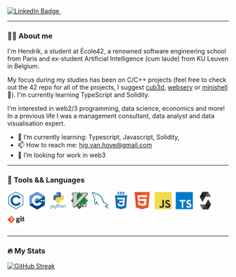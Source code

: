 <div id="badges">
  <a href="https://www.linkedin.com/in/hendrikvanhove/">
    <img src="https://img.shields.io/badge/LinkedIn-blue?style=for-the-badge&logo=linkedin&logoColor=white" alt="LinkedIn Badge"/>
  </a>
  <img src="https://komarev.com/ghpvc/?username=Hevhove&style=flat-square&color=blue" alt=""/>
</div>

---

### :man_astronaut: About me 
I'm Hendrik, a student at École42, a renowned software engineering school from Paris and ex-student Artificial Intelligence (cum laude) from KU Leuven in Belgium. 

My focus during my studies has been on C/C++ projects (feel free to check out the 42 repo for all of the projects, I suggest [cub3d](https://github.com/arieivs/42_04_cub3d), [webserv](https://github.com/Hevhove/webserv) or [minishell](https://github.com/Hevhove/minishell) :eyes:). I'm currently learning TypeScript and Solidity. 

I'm interested in web2/3 programming, data science, economics and more! In a previous life I was a management consultant, data analyst and data visualisation expert.

- 🌱 I’m currently learning: Typescript, Javascript, Solidity, 
- 📫 How to reach me: hjg.van.hove@gmail.com
- :briefcase: I’m looking for work in web3

---
### :toolbox: Tools && Languages
<div>
  <img src="https://github.com/devicons/devicon/blob/master/icons/c/c-line.svg"  title="C" alt="C" width="40" height="40"/>&nbsp;
  <img src="https://github.com/devicons/devicon/blob/master/icons/cplusplus/cplusplus-original.svg"  title="Cpp" alt="Cpp" width="40" height="40"/>&nbsp;
  <img src="https://github.com/devicons/devicon/blob/master/icons/python/python-original-wordmark.svg"  title="python" alt="python" width="40" height="40"/>&nbsp;
  <img src="https://github.com/devicons/devicon/blob/master/icons/vim/vim-original.svg"  title="vim" alt="vim" width="40" height="40"/>&nbsp;
  <img src="https://github.com/devicons/devicon/blob/master/icons/mysql/mysql-original.svg"  title="sql" alt="sql" width="40" height="40"/>&nbsp;
  <img src="https://github.com/devicons/devicon/blob/master/icons/css3/css3-plain-wordmark.svg"  title="CSS3" alt="CSS" width="40" height="40"/>&nbsp;
  <img src="https://github.com/devicons/devicon/blob/master/icons/html5/html5-original.svg" title="HTML5" alt="HTML" width="40" height="40"/>&nbsp;
  <img src="https://github.com/devicons/devicon/blob/master/icons/javascript/javascript-original.svg" title="JavaScript" alt="JavaScript" width="40" height="40"/>&nbsp;
  <img src="https://github.com/devicons/devicon/blob/master/icons/typescript/typescript-original.svg" title="JavaScript" alt="JavaScript" width="40" height="40"/>&nbsp;
      <img src="https://github.com/devicons/devicon/blob/master/icons/solidity/solidity-original.svg" title="JavaScript" alt="JavaScript" width="40" height="40"/>&nbsp;
  <img src="https://github.com/devicons/devicon/blob/master/icons/git/git-original-wordmark.svg" title="Git" **alt="Git" width="40" height="40"/>
</div>

---

### :fire: My Stats
[![GitHub Streak](http://github-readme-streak-stats.herokuapp.com?user=Hevhove&theme=dark&background=000000)](https://git.io/streak-stats)

<!--
**Hevhove/Hevhove** is a ✨ _special_ ✨ repository because its `README.md` (this file) appears on your GitHub profile.

Here are some ideas to get you started:

- 🔭 I’m currently working on ...
- 🌱 I’m currently learning ...
- 👯 I’m looking to collaborate on ...
- 🤔 I’m looking for help with ...
- 💬 Ask me about ...
- 📫 How to reach me: ...
- 😄 Pronouns: ...
- ⚡ Fun fact: ...
-->
